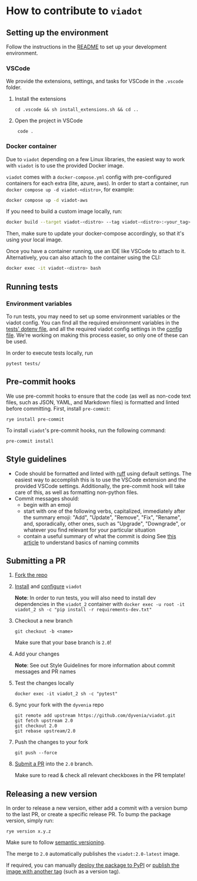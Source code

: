 # How to contribute to `viadot`

## Setting up the environment

Follow the instructions in the [README](./README.md) to set up your development environment.

### VSCode

We provide the extensions, settings, and tasks for VSCode in the `.vscode` folder.

1. Install the extensions

   ```console
   cd .vscode && sh install_extensions.sh && cd ..
   ```

2. Open the project in VSCode

   ```console
    code .
   ```

### Docker container

Due to `viadot` depending on a few Linux libraries, the easiest way to work with `viadot` is to use the provided Docker image.

`viadot` comes with a `docker-compose.yml` config with pre-configured containers for each extra (lite, azure, aws). In order to start a container, run `docker compose up -d viadot-<distro>`, for example:

```bash
docker compose up -d viadot-aws
```

If you need to build a custom image locally, run:

```bash
docker build --target viadot-<distro> --tag viadot-<distro>:<your_tag> -f docker/Dockerfile .
```

Then, make sure to update your docker-compose accordingly, so that it's using your local image.

Once you have a container running, use an IDE like VSCode to attach to it. Alternatively, you can also attach to the container using the CLI:

```bash
docker exec -it viadot-<distro> bash
```

## Running tests

### Environment variables

To run tests, you may need to set up some environment variables or the viadot config. You can find all the required environment variables in the [tests' dotenv file](./tests/.env.example), and all the required viadot config settings in the [config file](./config.yaml.example). We're working on making this process easier, so only one of these can be used.

In order to execute tests locally, run

```console
pytest tests/
```

## Pre-commit hooks

We use pre-commit hooks to ensure that the code (as well as non-code text files, such as JSON, YAML, and Markdown files) is formatted and linted before committing. First, install `pre-commit`:

```console
rye install pre-commit
```

To install `viadot`'s pre-commit hooks, run the following command:

```console
pre-commit install
```

## Style guidelines

- Code should be formatted and linted with [ruff](https://docs.astral.sh/ruff/) using default settings. The easiest way to accomplish this is to use the VSCode extension and the provided VSCode settings. Additionally, the pre-commit hook will take care of this, as well as formatting non-python files.
- Commit messages should:
  - begin with an emoji
  - start with one of the following verbs, capitalized, immediately after the summary emoji: "Add", "Update", "Remove", "Fix", "Rename", and, sporadically, other ones, such as "Upgrade", "Downgrade", or whatever you find relevant for your particular situation
  - contain a useful summary of what the commit is doing
    See [this article](https://www.freecodecamp.org/news/how-to-write-better-git-commit-messages/) to understand basics of naming commits

## Submitting a PR

1. [Fork the repo](https://github.com/dyvenia/viadot/fork)
2. [Install](./README.md#installation) and [configure](./README.md#configuration) `viadot`

   **Note**: In order to run tests, you will also need to install dev dependencies in the `viadot_2` container with `docker exec -u root -it viadot_2 sh -c "pip install -r requirements-dev.txt"`

3. Checkout a new branch

   ```console
   git checkout -b <name>
   ```

   Make sure that your base branch is `2.0`!

4. Add your changes

   **Note**: See out Style Guidelines for more information about commit messages and PR names

5. Test the changes locally

   ```console
   docker exec -it viadot_2 sh -c "pytest"
   ```

6. Sync your fork with the `dyvenia` repo

   ```console
   git remote add upstream https://github.com/dyvenia/viadot.git
   git fetch upstream 2.0
   git checkout 2.0
   git rebase upstream/2.0
   ```

7. Push the changes to your fork

   ```console
   git push --force
   ```

8. [Submit a PR](https://github.com/dyvenia/viadot/compare) into the `2.0` branch.

   Make sure to read & check all relevant checkboxes in the PR template!

## Releasing a new version

In order to release a new version, either add a commit with a version bump to the last PR, or create a specific release PR. To bump the package version, simply run:

```console
rye version x.y.z
```

Make sure to follow [semantic versioning](https://semver.org/).

The merge to `2.0` automatically publishes the `viadot:2.0-latest` image.

If required, you can manually [deploy the package to PyPI](https://github.com/dyvenia/viadot/actions/workflows/publish_to_pypi.yml) or [publish the image with another tag](https://github.com/dyvenia/viadot/actions/workflows/docker-publish.yml) (such as a version tag).
